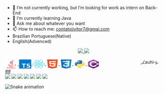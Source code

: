 

- 🔭 I’m not currently working, but I’m looking for work as intern on Back-End
- 🌱 I’m currently learning Java
- 💬 Ask me about whatever you want 
- 📫 How to reach me: contatojjvitor7@gmai.com
- Brazilian Portuguese(Native)
- English(Advenced)

<div align="center">
  <a href="https://github.com/Zauhi">
  <img height="180em" src="https://github-readme-stats.vercel.app/api?username=zauhi&show_icons=true&theme=github_dark&include_all_commits=true&count_private=true"/>
  <img height="180em" src="https://github-readme-stats.vercel.app/api/top-langs/?username=zauhi&layout=compact&langs_count=7&theme=github_dark"/>
</div>

<div style="display: inline_block"><br>
  <img align="center" alt="Zauhi-Js" height="30" width="40" src="https://raw.githubusercontent.com/devicons/devicon/master/icons/java/java-plain.svg">
  <img align="center" alt="Zauhi-Ts" height="30" width="40" src="https://raw.githubusercontent.com/devicons/devicon/master/icons/typescript/typescript-plain.svg">
  <img align="center" alt="Zauhi-React" height="30" width="40" src="https://raw.githubusercontent.com/devicons/devicon/master/icons/react/react-original.svg">
  <img align="center" alt="Zauhi-HTML" height="30" width="40" src="https://raw.githubusercontent.com/devicons/devicon/master/icons/html5/html5-original.svg">
  <img align="center" alt="Zauhi-CSS" height="30" width="40" src="https://raw.githubusercontent.com/devicons/devicon/master/icons/css3/css3-original.svg">
  <img align="center" alt="Zauhi-Python" height="30" width="40" src="https://raw.githubusercontent.com/devicons/devicon/master/icons/python/python-original.svg">
  <img align="center" alt="Zauhi-Csharp" height="30" width="40" src="https://raw.githubusercontent.com/devicons/devicon/master/icons/csharp/csharp-original.svg">
  <img align="right" alt="Zauhi-pic" height="150" style="border-radius:50px;" 
  src="https://media.discordapp.net/attachments/632618093155188759/942396992930332702/Kaneki_chibi.png?width=460&height=462">
<div>
  ##

<div> 
  <a href="https://www.youtube.com/channel/UCM8gmNnqMNx5w0Ovp6jeueg" target="_blank"><img src="https://img.shields.io/badge/YouTube-FF0000?style=for-the-badge&logo=youtube&logoColor=white" target="_blank"></a>
  <a href="https://www.instagram.com/izauhi/" target="_blank"><img src="https://img.shields.io/badge/-Instagram-%23E4405F?style=for-the-badge&logo=instagram&logoColor=white" target="_blank"></a>
 	<a href="https://www.twitch.tv/zauhigrace" target="_blank"><img src="https://img.shields.io/badge/Twitch-9146FF?style=for-the-badge&logo=twitch&logoColor=white" target="_blank"></a>
  <a href = "mailto:contatojjvitor7@gmail.com"><img src="https://img.shields.io/badge/-Gmail-%23333?style=for-the-badge&logo=gmail&logoColor=white" target="_blank"></a>
  <a href="https://www.linkedin.com/in/zauhi" target="_blank"><img src="https://img.shields.io/badge/-LinkedIn-%230077B5?style=for-the-badge&logo=linkedin&logoColor=white" target="_blank"></a>
<a href="https://t.me/Zauhi" target="blank"> <img src="https://img.shields.io/badge/Telegram-2CA5E0?style=for-the-badge&logo=telegram&logoColor=white" target="_blank"></a>
  <a href="https://steamcommunity.com/profiles/76561198289258159/" target="blank"> <img src="https://img.shields.io/badge/Steam-000000?style=for-the-badge&logo=steam&logoColor=white" target= "blank"></a>

![Snake animation](https://github.com/zauhi/rafaballerini/blob/output/github-contribution-grid-snake.svg)


 


